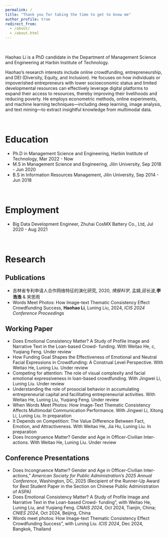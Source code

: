 ```yaml
---
permalink: /
title: "Thank you for taking the time to get to know me"
author_profile: true
redirect_from: 
  - /about/
  - /about.html
---
```


<br> 

Haohao Li is a PhD candidate in the Department of Management Science and Engineering at Harbin Institute of Technology.

Haohao’s research interests include online crowdfunding, entrepreneurship, and DEI (Diversity, Equity, and Inclusion). He focuses on how individuals or impoverished entrepreneurs with lower socioeconomic status and limited developmental resources can effectively leverage digital platforms to expand their access to resources, thereby improving their livelihoods and reducing poverty. He employs econometric methods, online experiments, and machine learning techniques—including deep learning, image analysis, and text mining—to extract insightful knowledge from multimodal data.

<br> 

Education
======
- Ph.D in Management Science and Engineering, Harbin Institute of Technology, Mar 2022 - Now
- M.S in Management Science and Engineering, Jilin University, Sep 2018 - Jun 2020
- B.S in Information Resources Management, Jilin University, Sep 2014 - Jun 2018

<br> 

Employment
======
- Big Data Development Engineer, Zhuhai CosMX Battery Co., Ltd, Jul 2020 - Aug 2021

<br> 

Research
======

Publications
------
- 吉林省专利申请人合作网络特征的演化研究, 2020, _情报科学_, 孟婧,邱长波,**李浩浩** & 宋思雨
- Words Meet Photos: How Image-text Thematic Consistency Effect Crowdfunding Success, **Haohao Li**, Luning Liu, 2024, _ICIS 2024 Conference Proceedings_

Working Paper
------
- Does Emotional Consistency Matter?  A Study of Profile Image and Narrative Text in the Loan-based Crowd- funding. With Weitao He, c, Yuqiang Feng. Under review
- How Funding Goal Shapes the Effectiveness of Emotional and Neutral Facial Expressions in Crowdfunding: A Construal Level Perspective. With Weitao He, Luning Liu. Under review
- Competing for attention: The role of visual complexity and facial emotional expressiveness in loan-based crowdfunding. With Jingwei Li, Luning Liu. Under review
- Understanding the role of prosocial behavior in accumulating entrepreneurial capital and facilitating entrepreneurial activities. With Weitao He, Luning Liu, Yuqiang Feng. Under review
- When Words Meet Photos: How Image-Text Thematic Consistency Affects Multimodal Communication Performance. With Jingwei Li, Xitong Li, Luning Liu. In preparation
- It Depends on Competition: The Value Difference Between Fact, Emotion, and Attractiveness. With Weitao He, Jia Hu, Luning Liu. In preparation
- Does Incongruence Matter? Gender and Age in Officer-Civilian Inter-actions. With Weitao He, Luning Liu. Under review

Conference Presentations
------
- Does Incongruence Matter? Gender and Age in Officer-Civilian Inter-actions,” _American Society for Public Administration’s 2025 Annual Conference_, Washington, DC, 2025 (Recipient of the Runner-Up Award for Best Student Paper in the Section on Chinese Public Administration of ASPA)
- Does Emotional Consistency Matter? A Study of Profile Image and Narrative Text in the Loan-based Crowd- funding”, with Weitao He, Luning Liu, and Yuqiang Feng. _CNAIS 2024_, Oct 2024, Tianjin, China; _CNIES 2024_, Oct 2024, Beijing, China
- Words meet photos:  How Image-text Thematic Consistency Effect Crowdfunding Success”, with Luning Liu. _ICIS 2024_, Dec 2024, Bangkok, Thailand
